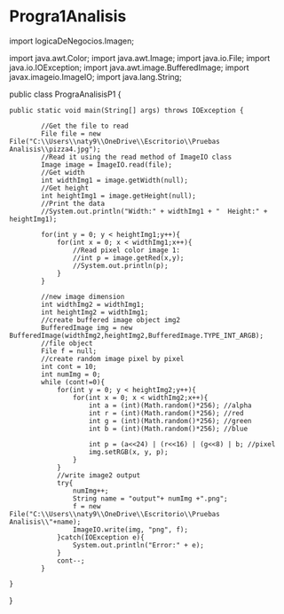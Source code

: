 # Progra1Analisis


import logicaDeNegocios.Imagen;

import java.awt.Color;
import java.awt.Image;
import java.io.File;
import java.io.IOException;
import java.awt.image.BufferedImage;
import javax.imageio.ImageIO;
import java.lang.String;


public class PrograAnalisisP1 {

	public static void main(String[] args) throws IOException {
            
            //Get the file to read
            File file = new File("C:\\Users\\naty9\\OneDrive\\Escritorio\\Pruebas Analisis\\pizza4.jpg");
            //Read it using the read method of ImageIO class
            Image image = ImageIO.read(file);
            //Get width
            int widthImg1 = image.getWidth(null);
            //Get height
            int heightImg1 = image.getHeight(null);
            //Print the data
            //System.out.println("Width:" + widthImg1 + "  Height:" + heightImg1); 
                
            for(int y = 0; y < heightImg1;y++){
                for(int x = 0; x < widthImg1;x++){
                    //Read pixel color image 1:
                    //int p = image.getRed(x,y);
                    //System.out.println(p);
                }
            }

            //new image dimension 
            int widthImg2 = widthImg1;
            int heightImg2 = widthImg1;
            //create buffered image object img2
            BufferedImage img = new BufferedImage(widthImg2,heightImg2,BufferedImage.TYPE_INT_ARGB);
            //file object
            File f = null;
            //create random image pixel by pixel
            int cont = 10;
            int numImg = 0;
            while (cont!=0){
                for(int y = 0; y < heightImg2;y++){
                    for(int x = 0; x < widthImg2;x++){
                        int a = (int)(Math.random()*256); //alpha
                        int r = (int)(Math.random()*256); //red
                        int g = (int)(Math.random()*256); //green
                        int b = (int)(Math.random()*256); //blue

                        int p = (a<<24) | (r<<16) | (g<<8) | b; //pixel
                        img.setRGB(x, y, p);
                    }
                }
                //write image2 output
                try{
                    numImg++;
                    String name = "output"+ numImg +".png";
                    f = new File("C:\\Users\\naty9\\OneDrive\\Escritorio\\Pruebas Analisis\\"+name);
                    ImageIO.write(img, "png", f);
                }catch(IOException e){
                    System.out.println("Error:" + e);
                }
                cont--;
            }
 
	}
}
